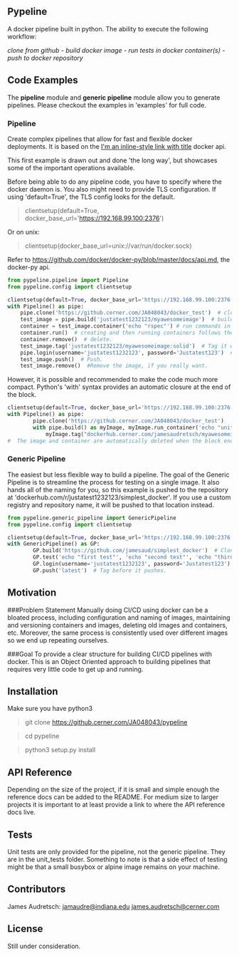 ## Pypeline
A docker pipeline built in python. The ability to execute the following workflow:

*clone from github - build docker image - run tests in docker container(s) - push to docker repository*

## Code Examples
The **pipeline** module and **generic pipeline** module allow you to generate pipelines.
Please checkout the examples in 'examples' for full code.

### Pipeline
Create complex pipelines that allow for fast and flexible docker deployments. It is based on the [I'm an inline-style link with title](https://www.google.com "Google's Homepage") docker api.

This first example is drawn out and done 'the long way', but showcases some of the important operations available.

Before being able to do any pipeline code, you have to specify where the docker daemon is. You also might need to provide TLS configuration. If using 'default=True', the TLS config looks for the default.

>clientsetup(default=True, docker_base_url='https://192.168.99.100:2376')

Or on unix:
>clientsetup(docker_base_url=unix://var/run/docker.sock)

Refer to https://github.com/docker/docker-py/blob/master/docs/api.md, the docker-py api.
```python
from pypeline.pipeline import Pipeline
from pypeline.config import clientsetup

clientsetup(default=True, docker_base_url='https://192.168.99.100:2376')
with Pipeline() as pipe:
    pipe.clone('https://github.cerner.com/JA048043/docker_test')  # clone from git
    test_image = pipe.build('justatest1232123/myawesomeimage')  # build with name
    container = test_image.container('echo "rspec"') # run commands in container
    container.run()  # creating and then running containers follows the docker daemon REST api
    container.remove()  # delete.
    test_image.tag('justatest1232123/myawesomeimage:solid')  # Tag it with a solid name
    pipe.login(username='justatest1232123', password='Justatest123')  # Login to dockerhub
    test_image.push()  # Push.
    test_image.remove()  #Remove the image, if you really want.
```

However, it is possible and recommended to make the code much more compact.
Python's 'with' syntax provides an automatic closure at the end of the block.
```python
clientsetup(default=True, docker_base_url='https://192.168.99.100:2376')
with Pipeline() as pipe:
        pipe.clone('https://github.cerner.com/JA048043/docker_test')
        with pipe.build() as myImage, myImage.run_container('echo "unit-tests"'):
            myImage.tag("dockerhub.cerner.com/jamesaudretsch/myawesomeimage:latest").push()
#  The image and container are automatically deleted when the block ends.
```

### Generic Pipeline
The easiest but less flexible way to build a pipeline. The goal of the Generic Pipeline is to streamline the process for testing on a single image. It also hands all of the naming for you, so this example is pushed to the repository at 'dockerhub.com/r/justatest1232123/simplest_docker'. If you use a custom registry and repository name, it will be pushed to that location instead.

```python
from pypeline.generic_pipeline import GenericPipeline
from pypeline.config import clientsetup

clientsetup(default=True, docker_base_url='https://192.168.99.100:2376')
with GenericPipeline() as GP:
        GP.build('https://github.com/jamesaud/simplest_docker')  # Clone and build.
        GP.test('echo "first test"', 'echo "second test"', 'echo "third test"')  # Run parallel commands in separate containers
        GP.login(username='justatest1232123', password='Justatest123')  # Optional registry and repository argument
        GP.push('latest')  # Tag before it pushes.
```
## Motivation

###Problem Statement
Manually doing CI/CD using docker can be a bloated process, including configuration and naming of images, maintaining and versioning containers and images, deleting old images and containers, etc. Moreover, the same process is consistently used over different images so we end up repeating ourselves.

###Goal
To provide a clear structure for building CI/CD pipelines with docker. This is an Object Oriented approach to building pipelines that requires very little code to get up and running.

## Installation
Make sure you have python3
>git clone https://github.cerner.com/JA048043/pypeline


>cd pypeline


>python3 setup.py install

## API Reference

Depending on the size of the project, if it is small and simple enough the reference docs can be added to the README. For medium size to larger projects it is important to at least provide a link to where the API reference docs live.

## Tests

Unit tests are only provided for the pipeline, not the generic pipeline. They are in the unit_tests folder. Something to note is that a side effect of testing might be that a small busybox or alpine image remains on your machine.

## Contributors

James Audretsch: jamaudre@indiana.edu james.audretsch@cerner.com

## License
Still under consideration.
